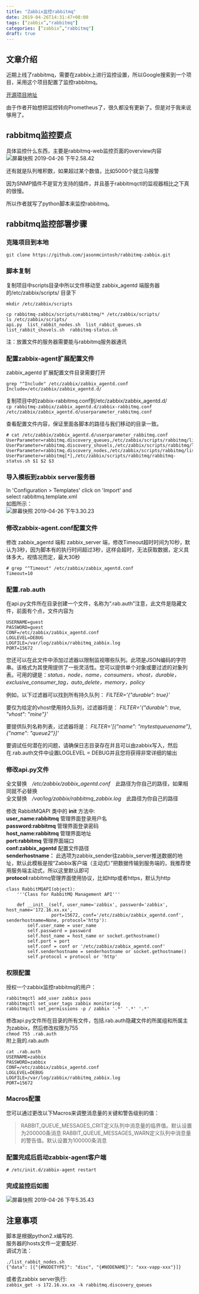 ```yaml
---
title: "Zabbix监控rabbitmq"
date: 2019-04-26T14:31:47+08:00
tags: [“zabbix”,"rabbitmq"]
categories: [“zabbix”,"rabbitmq"]
draft: true
---
```

## 文章介绍
近期上线了rabbitmq，需要在zabbix上进行监控设置，所以Google搜索到一个项目，采用这个项目配置了监控rabbitmq。

[开源项目地址](https://github.com/jasonmcintosh/rabbitmq-zabbix)

由于作者开始想把监控转向Prometheus了，很久都没有更新了。但是对于我来说够用了。


## rabbitmq监控要点

具体监控什么东西，主要是rabbitmq-web监控页面的overview内容
![屏幕快照 2019-04-26 下午2.58.42](http://wx4.sinaimg.cn/mw690/79b5b049gy1g2g3x96y62j20qv0na0vh.jpg)  

还有就是队列堆积数，如果超过某个数值，比如5000个就立马报警

因为SNMP插件不是官方支持的插件，并且基于rabbitmqctl的监视器相比之下真的很慢。

所以作者就写了python脚本来监控rabbitmq。

## rabbitmq监控部署步骤
### 克隆项目到本地
`git clone https://github.com/jasonmcintosh/rabbitmq-zabbix.git`  

### 脚本复制
复制项目中scripts目录中所以文件移动至 zabbix_agentd 端服务器的/etc/zabbix/scripts/  目录下  
```
mkdir /etc/zabbix/scripts

cp rabbitmq-zabbix/scripts/rabbitmq/* /etc/zabbix/scripts/
ls /etc/zabbix/scripts/
api.py  list_rabbit_nodes.sh  list_rabbit_queues.sh  list_rabbit_shovels.sh  rabbitmq-status.sh
```


注：放置文件的服务器需要能与rabbitmq服务器通讯  


### 配置zabbix-agent扩展配置文件

zabbix_agentd 扩展配置文件目录需要打开  
```
grep "^Include" /etc/zabbix/zabbix_agentd.conf 
Include=/etc/zabbix/zabbix_agentd.d/
```

复制项目中的zabbix-rabbitmq.conf到/etc/zabbix/zabbix_agentd.d/  
`cp rabbitmq-zabbix/zabbix_agentd.d/zabbix-rabbitmq.conf /etc/zabbix/zabbix_agentd.d/userparameter_rabbitmq.conf`

查看配置文件内容，保证里面各脚本的路径与我们移动的目录一致。  
```
# cat /etc/zabbix/zabbix_agentd.d/userparameter_rabbitmq.conf 
UserParameter=rabbitmq.discovery_queues,/etc/zabbix/scripts/rabbitmq/list_rabbit_queues.sh
UserParameter=rabbitmq.discovery_shovels,/etc/zabbix/scripts/rabbitmq/list_rabbit_shovels.sh
UserParameter=rabbitmq.discovery_nodes,/etc/zabbix/scripts/rabbitmq/list_rabbit_nodes.sh
UserParameter=rabbitmq[*],/etc/zabbix/scripts/rabbitmq/rabbitmq-status.sh $1 $2 $3
```

### 导入模板到zabbix server服务器
In 'Configuration > Templates' click on 'Import' and select rabbitmq.template.xml  
如图所示：  
![屏幕快照 2019-04-26 下午3.30.23](http://ws1.sinaimg.cn/mw690/79b5b049gy1g2g3xm39nfj20ld0gjwfy.jpg)

### 修改zabbix-agent.conf配置文件
修改 zabbix_agentd 端和 zabbix_server 端，修改Timeout超时时间为10秒，默认为3秒，因为脚本有的执行时间超过3秒，这样会超时，无法获取数据，定义具体多大，视情况而定，最大30秒
```
# grep "^Timeout" /etc/zabbix/zabbix_agentd.conf
Timeout=10
```

### 配置.rab.auth
在api.py文件所在目录创建一个文件，名称为“.rab.auth”注意，此文件是隐藏文件，前面有个点，文件内容为  
```
USERNAME=guest    
PASSWORD=guest
CONF=/etc/zabbix/zabbix_agentd.conf
LOGLEVEL=DEBUG
LOGFILE=/var/log/zabbix/rabbitmq_zabbix.log
PORT=15672
```
您还可以在此文件中添加过滤器以限制监视哪些队列。此项是JSON编码的字符串。该格式为其使用提供了一些灵活性。您可以提供单个对象或要过滤的对象列表。可用的键是：*status，node，name，consumers，vhost，durable，exclusive_consumer_tag，auto_delete，memory，policy*    


例如，以下过滤器可以找到所有持久队列： *FILTER='{"durable": true}'*  

要仅为给定的vhost使用持久队列，过滤器将是： *FILTER='{"durable": true, "vhost": "mine"}'*  

要提供队列名称列表，过滤器将是： *FILTER='[{"name": "mytestqueuename"}, {"name": "queue2"}]'*  

要调试任何潜在的问题，请确保日志目录存在并且可以由zabbix写入，然后在.rab.auth文件中设置LOGLEVEL = DEBUG并且您将获得非常详细的输出   

### 修改api.py文件

全文替换　*/etc/zabbix/zabbix_agentd.conf*　此路径为你自己的路径，如果相同就不必替换    
全文替换　*/var/log/zabbix/rabbitmq_zabbix.log*　此路径为你自己的路径    

修改 RabbitMQAPI 类中的 __init__ 方法中:    
**user_name:rabbitmq**		管理界面登录用户名  
**password:rabbitmq** 		管理界面登录密码  
**host_name:rabbitmq**		管理界面地址  
**port:rabbitmq**			管理界面端口  
**conf:zabbix_agentd** 		配置文件路径  
**senderhostname：**			此选项为zabbix_sender往zabbix_server推送数据的地址，默认此模板是按“Zabbix客户端（主动式）”把数据传输到服务端的，我推荐使用服务端主动式，所以这里默认即可  
**protocol**:rabbitmq管理界面使用协议，比如http或者https，默认为http    
```
class RabbitMQAPI(object):
    '''Class for RabbitMQ Management API'''

    def __init__(self, user_name='zabbix', password='zabbix', host_name='172.16.xx.xx',
                 port=15672, conf='/etc/zabbix/zabbix_agentd.conf', senderhostname=None, protocol='http'):
        self.user_name = user_name
        self.password = password
        self.host_name = host_name or socket.gethostname()
        self.port = port
        self.conf = conf or '/etc/zabbix/zabbix_agentd.conf'
        self.senderhostname = senderhostname or socket.gethostname()
        self.protocol = protocol or 'http'
```

### 权限配置
授权一个zabbix监控rabbitmq的用户：  
```
rabbitmqctl add_user zabbix pass
rabbitmqctl set_user_tags zabbix monitoring
rabbitmqctl set_permissions -p / zabbix '.*' '.*' '.*'
```

修改api.py文件所在目录的所有文件，包括.rab.auth隐藏文件的所属组和所属主为zabbix，然后修改权限为755   
`chmod 755 .rab.auth`   
附上我的.rab.auth  
```
cat .rab.auth
USERNAME=zabbix
PASSWORD=zabbix
CONF=/etc/zabbix/zabbix_agentd.conf
LOGLEVEL=DEBUG
LOGFILE=/var/log/zabbix/rabbitmq_zabbix.log
PORT=15672
```

### Macros配置

您可以通过更改以下Macros来调整消息量的关键和警告级别的值：  

>RABBIT_QUEUE_MESSAGES_CRIT定义队列中消息量的临界值。默认设置为200000条消息
>RABBIT_QUEUE_MESSAGES_WARN定义队列中消息量的警告值。默认设置为100000条消息

### 配置完成后启动zabbix-agent客户端

`# /etc/init.d/zabbix-agent restart `     


### 完成监控后如图
![屏幕快照 2019-04-26 下午5.35.43](http://ws4.sinaimg.cn/mw690/79b5b049gy1g2g67k0to8j20vp0fi76j.jpg)

## 注意事项
脚本是根据python2.x编写的.  
服务器的hosts文件一定要配好.  
调试方法：  
```
./list_rabbit_nodes.sh 
{"data": [{"{#NODETYPE}": "disc", "{#NODENAME}": "xxx-vapp-xxx"}]}
```
或者去zabbix server执行:  
`zabbix_get -s 172.16.xx.xx -k rabbitmq.discovery_queues`